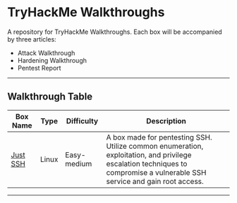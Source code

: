 # TryHackMe Walkthroughs

A repository for TryHackMe Walkthroughs. Each box will be accompanied by three articles: 
  - Attack Walkthrough
  - Hardening Walkthrough
  - Pentest Report
  

---

## Walkthrough Table

| Box Name                   | Type    | Difficulty                | Description                                                                                                                                                                   |
|----------------------------|---------|---------------------------|-------------------------------------------------------------------------------------------------------------------------------------------------------------------------------|
| [Just SSH](Rooms/Just-SSH) | Linux   | Easy-medium               | A box made for pentesting SSH. Utilize common enumeration, exploitation, and privilege escalation techniques to compromise a vulnerable SSH service and gain root access.     | 
                                              
---

